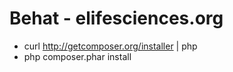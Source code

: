 Behat - elifesciences.org
=========================

* curl http://getcomposer.org/installer | php
* php composer.phar install
